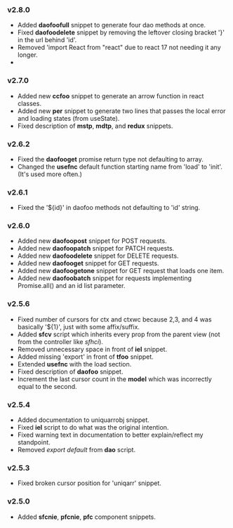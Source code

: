 ### v2.8.0

-   Added **daofoofull** snippet to generate four dao methods at once.
-   Fixed **daofoodelete** snippet by removing the leftover closing bracket '}' in the url behind 'id'.
-   Removed 'import React from "react" due to react 17 not needing it any longer.
-

### v2.7.0

-   Added new **ccfoo** snippet to generate an arrow function in react classes.
-   Added new **per** snippet to generate two lines that passes the local error and loading states (from useState).
-   Fixed description of **mstp**, **mdtp**, and **redux** snippets.

### v2.6.2

-   Fixed the **daofooget** promise return type not defaulting to array.
-   Changed the **usefnc** default function starting name from 'load' to 'init'. (It's used more often.)

### v2.6.1

-   Fixed the '\${id}' in daofoo methods not defaulting to 'id' string.

### v2.6.0

-   Added new **daofoopost** snippet for POST requests.
-   Added new **daofoopatch** snippet for PATCH requests.
-   Added new **daofoodelete** snippet for DELETE requests.
-   Added new **daofooget** snippet for GET requests.
-   Added new **daofoogetone** snippet for GET request that loads one item.
-   Added new **daofoobatch** snippet for requests implementing Promise.all() and an id list parameter.

### v2.5.6

-   Fixed number of cursors for ctx and ctxwc because 2,3, and 4 was basically '\${1}', just with some affix/suffix.
-   Added **sfcv** script which inherits every prop from the parent view (not from the controller like _sfhci_).
-   Removed unnecessary space in front of **iel** snippet.
-   Added missing 'export' in front of **tfoo** snippet.
-   Extended **usefnc** with the load section.
-   Fixed description of **daofoo** snippet.
-   Increment the last cursor count in the **model** which was incorrectly equal to the second.

### v2.5.4

-   Added documentation to uniquarrobj snippet.
-   Fixed **iel** script to do what was the original intention.
-   Fixed warning text in documentation to better explain/reflect my standpoint.
-   Removed _export default_ from **dao** script.

### v2.5.3

-   Fixed broken cursor position for 'uniqarr' snippet.

### v2.5.0

-   Added **sfcnie**, **pfcnie**, **pfc** component snippets.
